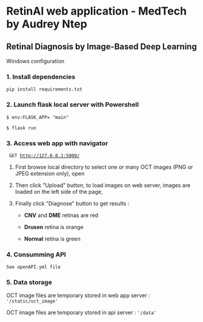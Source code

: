 # RetinAI web application - MedTech by Audrey Ntep

## Retinal Diagnosis by Image-Based Deep Learning

Windows configuration

### 1. Install dependencies

<code>pip install requirements.txt</code>


### 2. Launch flask local server with Powershell

<code>$ env:FLASK_APP= "main"</code>

<code>$ flask run</code>


### 3. Access web app with navigator

<code> GET http://127.0.0.1:5000/</code>

1. First browse local directory to select one or many OCT images (PNG or JPEG extension only), open

2. Then click "Upload" button, to load images on web server, images are loaded on the left side of the page,

3. Finally click "Diagnose" button to get results :

    - **CNV** and **DME** retinas are red

    - **Drusen** retina is orange

    - **Normal** retina is green


### 4. Consumming API

    See openAPI.yml file


### 5. Data storage

OCT image files are temporary stored in web app server : <code>'/static/oct_image'</code>

OCT image files are temporary stored in api server : <code>'/data'</code>